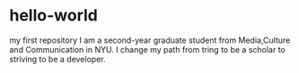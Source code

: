 # hello-world
my first repository
I am a second-year graduate student from Media,Culture and Communication in NYU.
I change my path from tring to be a scholar to striving to be a developer.
